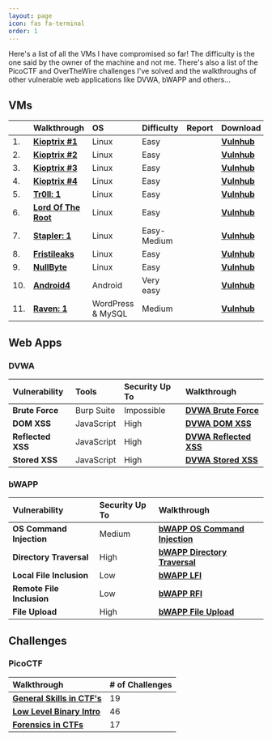 ```yaml
---
layout: page
icon: fas fa-terminal
order: 1
---
```


Here's a list of all the VMs I have compromised so far! The difficulty is the one said by the owner of the machine and not me. There's also a list of the PicoCTF and OverTheWire challenges I've solved and the walkthroughs of other vulnerable web applications like DVWA, bWAPP and others...

## VMs

|    | **Walkthrough**                                              | **OS**          | **Difficulty** | **Report**                        | **Download**                                                           |
|:---|:-------------------------------------------------------------|:----------------|:---------------|:---------------------------------:|:-----------------------------------------------------------------------|
| 1. | **[Kioptrix #1](/posts/kioptrix-1-walkthrough/)**            | Linux           | Easy           |  | **[Vulnhub](https://www.vulnhub.com/entry/kioptrix-level-1-1,22/)**    |
| 2. | **[Kioptrix #2](/posts/kioptrix-2-walkthrough/)**            | Linux           | Easy           |  | **[Vulnhub](https://www.vulnhub.com/entry/kioptrix-level-11-2,23/)**   |
| 3. | **[Kioptrix #3](/posts/kioptrix-3-walkthrough/)**            | Linux           | Easy           |  | **[Vulnhub](https://www.vulnhub.com/entry/kioptrix-level-12-3,24/)**    |
| 4. | **[Kioptrix #4](/posts/kioptrix-4-walkthrough/)**            | Linux           | Easy           |  | **[Vulnhub](https://www.vulnhub.com/entry/kioptrix-level-13-4,25/)**   |
| 5. | **[Tr0ll: 1](/posts/tr0ll-walkthrough/)**                    | Linux           | Easy           |  | **[Vulnhub](https://www.vulnhub.com/entry/tr0ll-1,100/)**              |
| 6. | **[Lord Of The Root](https://github.com/amtzespinosa/lord-of-the-root-walkthrough)** | Linux           | Easy           |  | **[Vulnhub](https://www.vulnhub.com/entry/lord-of-the-root-101,129/)** |
| 7. | **[Stapler: 1](/posts/stapler-walkthrough/)**                | Linux           | Easy-Medium    |  | **[Vulnhub](https://www.vulnhub.com/entry/stapler-1,150/)**            |
| 8. | **[Fristileaks](/posts/fristileaks-walkthrough/)**           | Linux           | Easy           |  | **[Vulnhub](https://www.vulnhub.com/entry/fristileaks-13,133/)**            |
| 9. | **[NullByte](/posts/nullbyte-walkthrough/)**                 | Linux           | Easy           |  | **[Vulnhub](https://www.vulnhub.com/entry/nullbyte-1,126/)**            |
| 10.| **[Android4](/posts/android4-walkthrough/)**                 | Android         | Very easy      |  | **[Vulnhub](https://www.vulnhub.com/entry/android4-1,233/)**            |
| 11.| **[Raven: 1](/posts/raven-1-walkthrough/)**                  |WordPress & MySQL| Medium         |  | **[Vulnhub](https://www.vulnhub.com/entry/raven-1,256/)**            |

## Web Apps

### DVWA

| **Vulnerability** | **Tools**    | **Security Up To** | **Walkthrough**                                                       |
|:------------------|:-------------|:-------------------|:----------------------------------------------------------------------|
| **Brute Force**   | Burp Suite   | Impossible         | **[DVWA Brute Force](/posts/dvwa-2023-walkthrough/#brute-force)**     |
| **DOM XSS**       | JavaScript   | High               | **[DVWA DOM XSS](/posts/dvwa-2023-walkthrough/#xss-dom)**             |
| **Reflected XSS** | JavaScript   | High               | **[DVWA Reflected XSS](/posts/dvwa-2023-walkthrough/#xss-reflected)** |
| **Stored XSS**    | JavaScript   | High               | **[DVWA Stored XSS](/posts/dvwa-2023-walkthrough/#xss-stored)**       |

### bWAPP

| **Vulnerability**         | **Security Up To** | **Walkthrough**                                                                                   |
|:--------------------------|:-------------------|:--------------------------------------------------------------------------------------------------|
| **OS Command Injection**  | Medium             | **[bWAPP OS Command Injection](/posts/bwapp-2023-walkthrough/#os-command-injection)**             |
| **Directory Traversal**   | High               | **[bWAPP Directory Traversal](/posts/bwapp-2023-walkthrough/#directory-traversal---directories)** |
| **Local File Inclusion**  | Low                | **[bWAPP LFI](/posts/bwapp-2023-walkthrough/#local-file-inclusion)**                              |
| **Remote File Inclusion** | Low                | **[bWAPP RFI](/posts/bwapp-2023-walkthrough/#remote-file-inclusion)**                             |
| **File Upload**           | High               | **[bWAPP File Upload](/posts/bwapp-2023-walkthrough/#file-upload)**                               |

## Challenges

### PicoCTF

| **Walkthrough**                                                             | **# of Challenges** |
|:----------------------------------------------------------------------------|:--------------------|
| **[General Skills in CTF's](/posts/picoctf-general-skills-walkthrough/)**   | 19                  |
| **[Low Level Binary Intro](/posts/picoctf-general-skills-walkthrough/)**    | 46                  |
| **[Forensics in CTFs](/posts/picoctf-forensics-in-ctf-walkthrough/)**       | 17                  |
